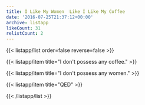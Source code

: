 ```yaml
---
title: I Like My Women  Like I Like My Coffee
date: '2016-07-25T21:37:12+00:00'
archive: listapp
likeCount: 31
relistCount: 2
---
```



{{< listapp/list order=false reverse=false >}}

   {{< listapp/item title="I don't possess any coffee." >}}

   {{< listapp/item title="I don't possess any women." >}}

   {{< listapp/item title="QED" >}}

{{< /listapp/list >}}

